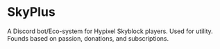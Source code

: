 # SkyPlus
 A Discord bot/Eco-system for Hypixel Skyblock players. Used for utility. Founds based on passion, donations, and subscriptions.
